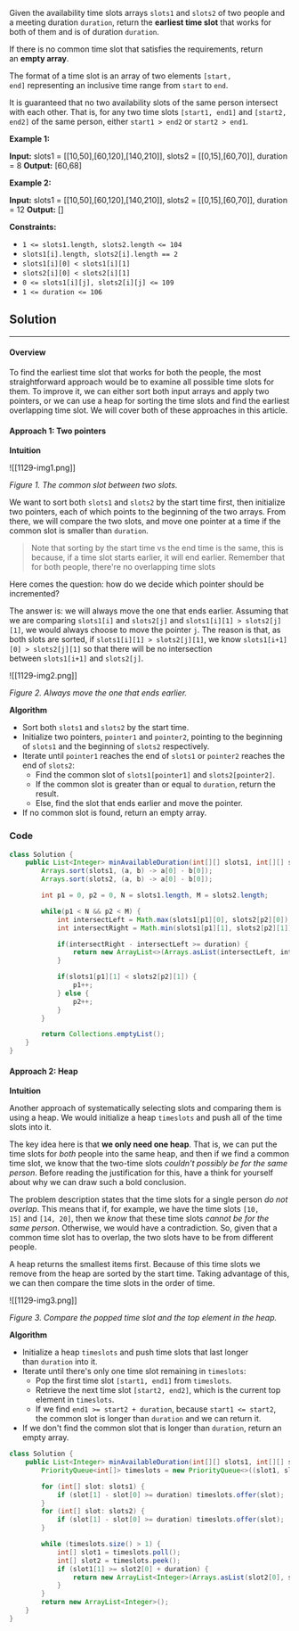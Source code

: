 Given the availability time slots arrays `slots1` and `slots2` of two people and a meeting duration `duration`, return the **earliest time slot** that works for both of them and is of duration `duration`.

If there is no common time slot that satisfies the requirements, return an **empty array**.

The format of a time slot is an array of two elements `[start, end]` representing an inclusive time range from `start` to `end`.

It is guaranteed that no two availability slots of the same person intersect with each other. That is, for any two time slots `[start1, end1]` and `[start2, end2]` of the same person, either `start1 > end2` or `start2 > end1`.

**Example 1:**

**Input:** slots1 = [[10,50],[60,120],[140,210]], slots2 = [[0,15],[60,70]], duration = 8
**Output:** [60,68]

**Example 2:**

**Input:** slots1 = [[10,50],[60,120],[140,210]], slots2 = [[0,15],[60,70]], duration = 12
**Output:** []

**Constraints:**

- `1 <= slots1.length, slots2.length <= 104`
- `slots1[i].length, slots2[i].length == 2`
- `slots1[i][0] < slots1[i][1]`
- `slots2[i][0] < slots2[i][1]`
- `0 <= slots1[i][j], slots2[i][j] <= 109`
- `1 <= duration <= 106`

## Solution

---

#### Overview

To find the earliest time slot that works for both the people, the most straightforward approach would be to examine all possible time slots for them. To improve it, we can either sort both input arrays and apply two pointers, or we can use a heap for sorting the time slots and find the earliest overlapping time slot. We will cover both of these approaches in this article.

#### Approach 1: Two pointers

**Intuition**

![[1129-img1.png]]

_Figure 1. The common slot between two slots._

We want to sort both `slots1` and `slots2` by the start time first, then initialize two pointers, each of which points to the beginning of the two arrays. From there, we will compare the two slots, and move one pointer at a time if the common slot is smaller than `duration`.

> Note that sorting by the start time vs the end time is the same, this is because, if a time slot starts earlier, it will end earlier. Remember that for both people, there're no overlapping time slots

Here comes the question: how do we decide which pointer should be incremented?

The answer is: we will always move the one that ends earlier. Assuming that we are comparing `slots1[i]` and `slots2[j]` and `slots1[i][1] > slots2[j][1]`, we would always choose to move the pointer `j`. The reason is that, as both slots are sorted, if `slots1[i][1] > slots2[j][1]`, we know `slots1[i+1][0] > slots2[j][1]` so that there will be no intersection between `slots1[i+1]` and `slots2[j]`.

![[1129-img2.png]]

_Figure 2. Always move the one that ends earlier._

**Algorithm**

- Sort both `slots1` and `slots2` by the start time.
- Initialize two pointers, `pointer1` and `pointer2`, pointing to the beginning of `slots1` and the beginning of `slots2` respectively.
- Iterate until `pointer1` reaches the end of `slots1` or `pointer2` reaches the end of `slots2`:
    - Find the common slot of `slots1[pointer1]` and `slots2[pointer2]`.
    - If the common slot is greater than or equal to `duration`, return the result.
    - Else, find the slot that ends earlier and move the pointer.
- If no common slot is found, return an empty array.

### Code

```java
class Solution {
    public List<Integer> minAvailableDuration(int[][] slots1, int[][] slots2, int duration) {
        Arrays.sort(slots1, (a, b) -> a[0] - b[0]);
        Arrays.sort(slots2, (a, b) -> a[0] - b[0]);

        int p1 = 0, p2 = 0, N = slots1.length, M = slots2.length;

        while(p1 < N && p2 < M) {
            int intersectLeft = Math.max(slots1[p1][0], slots2[p2][0]);
            int intersectRight = Math.min(slots1[p1][1], slots2[p2][1]);

            if(intersectRight - intersectLeft >= duration) {
                return new ArrayList<>(Arrays.asList(intersectLeft, intersectLeft + duration));
            }

            if(slots1[p1][1] < slots2[p2][1]) {
                p1++;
            } else {
                p2++;
            }
        }

        return Collections.emptyList();
    }
}
```

#### Approach 2: Heap

**Intuition**

Another approach of systematically selecting slots and comparing them is using a heap. We would initialize a heap `timeslots` and push all of the time slots into it.

The key idea here is that **we only need one heap**. That is, we can put the time slots for _both_ people into the same heap, and then if we find a common time slot, we know that the two-time slots _couldn't possibly be for the same person_. Before reading the justification for this, have a think for yourself about why we can draw such a bold conclusion.

The problem description states that the time slots for a single person _do not overlap_. This means that if, for example, we have the time slots `[10, 15]` and `[14, 20]`, then we _know_ that these time slots _cannot be for the same person_. Otherwise, we would have a contradiction. So, given that a common time slot has to overlap, the two slots have to be from different people.

A heap returns the smallest items first. Because of this time slots we remove from the heap are sorted by the start time. Taking advantage of this, we can then compare the time slots in the order of time.

![[1129-img3.png]]

_Figure 3. Compare the popped time slot and the top element in the heap._

**Algorithm**

- Initialize a heap `timeslots` and push time slots that last longer than `duration` into it.
- Iterate until there's only one time slot remaining in `timeslots`:
    - Pop the first time slot `[start1, end1]` from `timeslots`.
    - Retrieve the next time slot `[start2, end2]`, which is the current top element in `timeslots`.
    - If we find `end1 >= start2 + duration`, because `start1 <= start2`, the common slot is longer than `duration` and we can return it.
- If we don't find the common slot that is longer than `duration`, return an empty array.

```java
class Solution {
    public List<Integer> minAvailableDuration(int[][] slots1, int[][] slots2, int duration) {
        PriorityQueue<int[]> timeslots = new PriorityQueue<>((slot1, slot2) -> slot1[0] - slot2[0]);

        for (int[] slot: slots1) {
            if (slot[1] - slot[0] >= duration) timeslots.offer(slot);
        }
        for (int[] slot: slots2) {
            if (slot[1] - slot[0] >= duration) timeslots.offer(slot);
        }

        while (timeslots.size() > 1) {
            int[] slot1 = timeslots.poll();
            int[] slot2 = timeslots.peek();
            if (slot1[1] >= slot2[0] + duration) {
                return new ArrayList<Integer>(Arrays.asList(slot2[0], slot2[0] + duration));
            }
        }
        return new ArrayList<Integer>();
    }
}
```